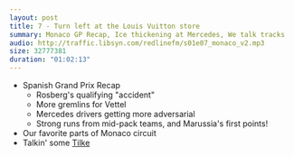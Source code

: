 ```yaml
---
layout: post
title: 7 - Turn left at the Louis Vuitton store
summary: Monaco GP Recap, Ice thickening at Mercedes, We talk tracks
audio: http://traffic.libsyn.com/redlinefm/s01e07_monaco_v2.mp3
size: 32777381
duration: "01:02:13"
---
```


* Spanish Grand Prix Recap
  * Rosberg's qualifying "accident"
  * More gremlins for Vettel
  * Mercedes drivers getting more adversarial
  * Strong runs from mid-pack teams, and Marussia's first points!
* Our favorite parts of Monaco circuit
* Talkin' some [Tilke](http://en.wikipedia.org/wiki/Hermann_Tilke#List_of_circuits)

<!-- more --> 

<audio src="http://traffic.libsyn.com/redlinefm/s01e07_monaco_v2.mp3" preload="none" />

[Download MP3](http://traffic.libsyn.com/redlinefm/s01e07_monaco_v2.mp3)

